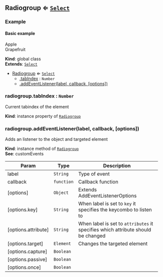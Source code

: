 
<base href="//lemnis.github.io/a20y/">
<link rel="stylesheet" href="./dist/style.css" />
<a name="Radiogroup"></a>

## Radiogroup ⇐ [<code>Select</code>](#Select)
### Example#### Basic example<div role="radiogroup" tabindex="0" aria-activedescendant="radio_1">  <div id="radio_1" role="radio" aria-checked="true">Apple</div>  <div id="radio_2" role="radio" aria-checked="false">Grapefruit</div></div>

**Kind**: global class  
**Extends**: [<code>Select</code>](#Select)  

* [Radiogroup](#Radiogroup) ⇐ [<code>Select</code>](#Select)
    * [.tabIndex](#Roletype+tabIndex) : <code>Number</code>
    * [.addEventListener(label, callback, [options])](#Roletype+addEventListener)

<a name="Roletype+tabIndex"></a>

### radiogroup.tabIndex : <code>Number</code>
Current tabindex of the element

**Kind**: instance property of [<code>Radiogroup</code>](#Radiogroup)  
<a name="Roletype+addEventListener"></a>

### radiogroup.addEventListener(label, callback, [options])
Adds an listener to the object and targeted element

**Kind**: instance method of [<code>Radiogroup</code>](#Radiogroup)  
**See**: customEvents  

| Param | Type | Description |
| --- | --- | --- |
| label | <code>String</code> | Type of event |
| callback | <code>function</code> | Callback function |
| [options] | <code>Object</code> | Extends AddEventListenerOptions |
| [options.key] | <code>String</code> | When label is set to `key` it specifies the keycombo to listen to |
| [options.attribute] | <code>String</code> | When label is set to `attributes` it specifies which attribute should be changed |
| [options.target] | <code>Element</code> | Changes the targeted element |
| [options.capture] | <code>Boolean</code> |  |
| [options.passive] | <code>Boolean</code> |  |
| [options.once] | <code>Boolean</code> |  |


<script src="./dist/bundle.js" /></script>
		